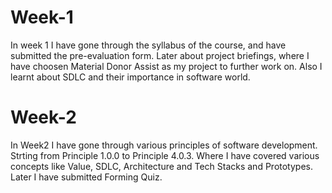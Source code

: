 # Week-1
In week 1 I have gone through the syllabus of the course, and have submitted the pre-evaluation form. 
Later about project briefings, where I have choosen Material Donor Assist as my project to further work on.
Also I learnt about SDLC and their importance in software world.


# Week-2

In Week2 I have gone through various principles of software development. Strting from Principle 1.0.0 to Principle 4.0.3. Where I have covered various concepts like Value, SDLC, Architecture and Tech Stacks and Prototypes. Later I have submitted Forming Quiz.